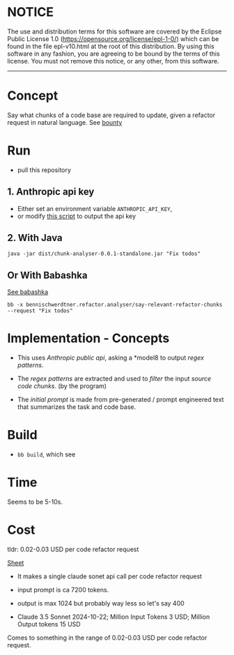 
# NOTICE

  The use and distribution terms for this software are covered by the
  Eclipse Public License 1.0 (https://opensource.org/license/epl-1-0/)
  which can be found in the file epl-v10.html at the root of this distribution.
  By using this software in any fashion, you are agreeing to be bound by
  the terms of this license.
  You must not remove this notice, or any other, from this software.

--------------------
 
# Concept

Say what chunks of a code base are required to update, given a refactor request in natural language. 
See [bounty](https://gist.github.com/VictorTaelin/23862a856250036f44fb8c5900fb796e)


# Run

- pull this repository

## 1. Anthropic api key

- Either set an environment variable `ANTHROPIC_API_KEY`,
- or modify [this script](./secrets/api-key.sh) to output the api key

## 2. With Java


```
java -jar dist/chunk-analyser-0.0.1-standalone.jar "Fix todos"
```

## Or With Babashka

[See babashka](https://github.com/babashka/babashka)


```
bb -x bennischwerdtner.refactor.analyser/say-relevant-refactor-chunks --request "Fix todos"
```

# Implementation - Concepts

- This uses *Anthropic public api*, asking a *model8 to output *regex patterns*.

- The *regex patterns* are extracted and used to *filter* the input *source code chunks*. (by the program)

- The *initial prompt* is made from pre-generated / prompt engineered text that summarizes the task and code base.


# Build

- `bb build`, which see

# Time

Seems to be 5-10s.

# Cost

tldr: 0.02-0.03 USD per code refactor request

[Sheet](https://docs.google.com/spreadsheets/d/1iPO13RGSBKsKMUevKV7W2tytxssj5YvMlqcX31M8nFs/edit?usp=sharing)


- It makes a single claude sonet api call per code refactor request

- input prompt is ca 7200 tokens.
- output is max 1024 but probably way less so let's say 400

- Claude 3.5 Sonnet 2024-10-22; Million Input Tokens 3 USD; Million Output tokens 15 USD

Comes to something in the range of 0.02-0.03 USD per code refactor request.
